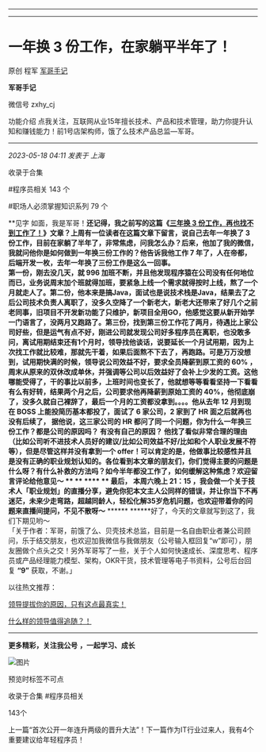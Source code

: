 ----------------------------------------
----------------------------------------
#  一年换 3 份工作，在家躺平半年了！

原创 程军  [ 军哥手记 ](javascript:void\(0\);)

**军哥手记** ![]()

微信号 zxhy_cj

功能介绍 点我关注，互联网从业15年擅长技术、产品和技术管理，助力你提升认知和赚钱能力！前1号店架构师，饿了么技术产品总监—军哥。

____

_2023-05-18 04:11_ _发表于 上海_

收录于合集

#程序员相关 143 个

#职场人必须掌握知识系列 79 个

**见字 如面，我是军哥！**还记得，我之前写的这篇《[三年换 3
份工作，再也找不到工作了！](http://mp.weixin.qq.com/s?__biz=MzA3MDU2MjM4Ng==&mid=2247497428&idx=1&sn=b92b11122ab9131e522e7f2357ebdaf0&chksm=9f3851e9a84fd8ffebfabeb85e49bacdbc7f3313a8b16c49e5a20d61f9511680b55125787aba&scene=21#wechat_redirect)》文章？上周有一位读者在这篇文章下留言，说自己去年一年换了
3 份工作，目前在家躺了半年了，非常焦虑，问我怎么办？后来，他加了我的微信，我就问他你是如何做到一年换三份工作的？他告诉我他工作 7
年了，人在帝都，后端开发一枚，去年一年换了三份工作是这么一回事。  
第一份，刚去没几天，就 996
加班不断，并且他发现程序猿在公司没有任何地位而已，业务说周末加个班就得加班，要紧急上线一个需求就得按时上线，熬了一个月就走人了。第二份，他本来是搞Java，面试也是说技术栈是Java，结果去了之后公司技术负责人离职了，没多久空降了一个新老大，新老大还带来了好几个之前老同事，旧项目不开发新功能了只维护，新项目全用GO，他感觉这要从新开始学一门语言了，没两月又跑路了。第三份，找到第三份工作花了两月，待遇比上家公司好些，但是运气有点不好，刚进公司就发现公司好多程序员在离职，也没敢多问，离试用期结束还有1个月时，领导找他谈话，说要延长一个月试用期，因为上次找工作就比较难，那就先干着，如果后面熬不下去了，再跑路。可是万万没想到，试用期快满的时候，领导说公司效益不好，要求全员降薪到原工资的
60%
，周末从原来的双休改成单休，并强调等公司以后效益好了会补上少发的工资。这他哪能受得了，干的事比以前多，上班时间也变长了，他就想等等看看坚持一下看看有么有好转，结果两个月之后，公司要求他再降薪到原始工资的
40%，他彻底崩了，没多久就自己裸辞了，最后一个月的工资都没拿到。。。。他从去年 12 月到现在 BOSS 上能投简历基本都投了，面试了 6 家公司，2
家到了 HR 面之后就再也没有后续了， **据他说，这三家公司的 HR 都问了同一个问题，你为什么一年换三份工作？都是公司的原因吗？**
**有没有自己的原因？**
他找了看似非常合理的理由（比如公司听不进技术人员好的建议/比如公司效益不好/比如和个人职业发展不符等），但是尽管这样并没有拿到一个
offer！可以肯定的是，他做事比较感性并且是没有正确的职业规划认知的。各位看到本文章的朋友们，你们觉得主要的问题是什么呀？有什么补救的方法吗？如今半年都没工作了，如何缓解这种焦虑？欢迎留言评论给他意见～
** ** **** ** **最后，** **本周六晚上 21：15
，我会做一个关于技术人「职业规划」的直播分享，避免你犯本文主人公同样的错误，并让你当下不再迷茫，未来少走弯路，超越同龄人，轻松化解35岁危机问题，也欢迎带着你的问题来直播间提问，不见不散呀～****
****** ******好了，今天的文章就写到这了，我们下期见哟～  
「关于作者：军哥，前饿了么、贝壳技术总监，目前是一名自由职业者兼公司顾问，乐于结交朋友，也欢迎加我微信与我做朋友（公号输入框回复“w”即可），朋友圈做个点头之交！另外军哥写了一些，关于个人如何快速成长、深度思考、程序员或产品经理能力模型、架构，OKR干货，技术管理等电子书资料，公号后台回复
**“9”** 获取，不谢。」  

以往热文推荐：

[领导提拔你的原因，只有这点最真实！](http://mp.weixin.qq.com/s?__biz=MzA3MDU2MjM4Ng==&mid=2247497634&idx=1&sn=fe217da7ac4d39584c7cb81e1d3c6373&chksm=9f38509fa84fd9897e8aa136579a804c445794569d6c08d6c6a21d7e1f8b2617d6986a59835b&scene=21#wechat_redirect)  

[什么样的领导值得追随？！](http://mp.weixin.qq.com/s?__biz=MzA3MDU2MjM4Ng==&mid=2247497626&idx=1&sn=8a7648eb32773c2d406f67b1e044269e&chksm=9f3850a7a84fd9b1532017bbd3c9316b3086bdc534cf0febabb4574ac7ad51c2e55a8102c5e4&scene=21#wechat_redirect)  

  

* * *

  

 **更多精彩，关注我公号** **，一起学习、成长**

![图片](https://mmbiz.qpic.cn/mmbiz_png/b96CibCt70iaajvl7fD4ZCicMcjhXMp1v6UibM134tIsO1j5yqHyNhh9arj090oAL7zGhRJRq6cFqFOlDZMleLl4pw/640?wx_fmt=png)

预览时标签不可点

收录于合集 #程序员相关

143个

上一篇“首次公开一年连升两级的晋升大法”！下一篇作为IT行业过来人，我有4个重要建议给年轻程序员！

